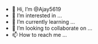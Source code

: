 - 👋 Hi, I’m @Ajay5619
- 👀 I’m interested in ...
- 🌱 I’m currently learning ...
- 💞️ I’m looking to collaborate on ...
- 📫 How to reach me ...

<!---
Ajay5619/Ajay5619 is a ✨ special ✨ repository because its `README.md` (this file) appears on your GitHub profile.
You can click the Preview link to take a look at your changes.
--->


